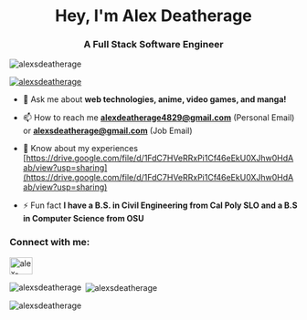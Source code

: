 <h1 align="center">Hey, I'm Alex Deatherage</h1>
<h3 align="center">A Full Stack Software Engineer</h3>

<p align="left"> <img src="https://komarev.com/ghpvc/?username=alexsdeatherage&label=Profile%20views&color=0e75b6&style=flat" alt="alexsdeatherage" /> </p>

<p align="left"> <a href="https://github.com/ryo-ma/github-profile-trophy"><img src="https://github-profile-trophy.vercel.app/?username=alexsdeatherage" alt="alexsdeatherage" /></a> </p>

- 💬 Ask me about **web technologies, anime, video games, and manga!**

- 📫 How to reach me **alexdeatherage4829@gmail.com** (Personal Email) or **alexsdeatherage@gmail.com** (Job Email)

- 📄 Know about my experiences [https://drive.google.com/file/d/1FdC7HVeRRxPi1Cf46eEkU0XJhw0HdAab/view?usp=sharing](https://drive.google.com/file/d/1FdC7HVeRRxPi1Cf46eEkU0XJhw0HdAab/view?usp=sharing)

- ⚡ Fun fact **I have a B.S. in Civil Engineering from Cal Poly SLO and a B.S in Computer Science from OSU**

<h3 align="left">Connect with me:</h3>
<p align="left">
<a href="https://linkedin.com/in/alex-deatherage-dev/" target="blank"><img align="center" src="https://i.imgur.com/JFCWzdu.png" alt="alex-deatherage-dev/" height="30" width="40" /></a>
</p>

<p><img align="left" src="https://github-readme-stats.vercel.app/api/top-langs?username=alexsdeatherage&show_icons=true&locale=en&layout=compact" alt="alexsdeatherage" /></p>

<p>&nbsp;<img align="center" src="https://github-readme-stats.vercel.app/api?username=alexsdeatherage&show_icons=true&locale=en" alt="alexsdeatherage" /></p>

<p><img align="center" src="https://github-readme-streak-stats.herokuapp.com/?user=alexsdeatherage&" alt="alexsdeatherage" /></p>
